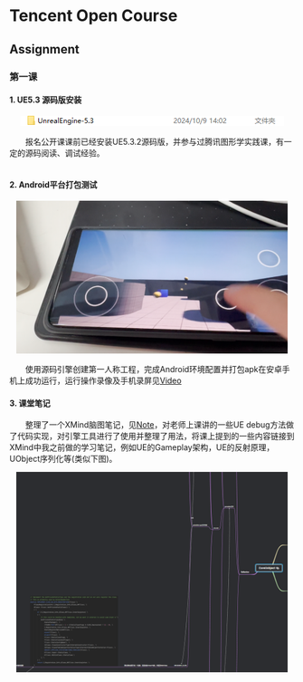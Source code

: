 # Tencent Open Course
## Assignment
### 第一课
#### 1. UE5.3 源码版安装
<div align=center>
<img src="Assignments/Assignment_01/images/img1.png"><br>
</div>

&emsp;&emsp;报名公开课课前已经安装UE5.3.2源码版，并参与过腾讯图形学实践课，有一定的源码阅读、调试经验。<br>
<br>

#### 2. Android平台打包测试
<div align=center>
<img src="Assignments/Assignment_01/images/img2.png" width="480px"><br>
</div>

&emsp;&emsp;使用源码引擎创建第一人称工程，完成Android环境配置并打包apk在安卓手机上成功运行，运行操作录像及手机录屏见[Video][Link1]
<br>

#### 3. 课堂笔记
&emsp;&emsp;整理了一个XMind脑图笔记，见[Note][Link2]，对老师上课讲的一些UE debug方法做了代码实现，对引擎工具进行了使用并整理了用法，将课上提到的一些内容链接到XMind中我之前做的学习笔记，例如UE的Gameplay架构，UE的反射原理，UObject序列化等(类似下图)。
<div align=center>
<img src="Assignments/Assignment_01/images/img4.png" width="480px"><br>
</div>
   











[Link1]:Assignments/Assignment_01/videos
[Link2]:Assignments/Assignment_01/Note.png
